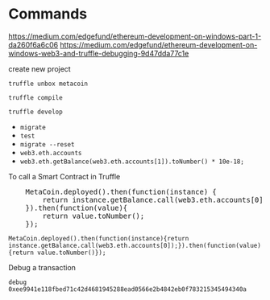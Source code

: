 Commands
============

https://medium.com/edgefund/ethereum-development-on-windows-part-1-da260f6a6c06
https://medium.com/edgefund/ethereum-development-on-windows-web3-and-truffle-debugging-9d47dda77c1e

create new project

`truffle unbox metacoin`

`truffle compile`

`truffle develop`
- `migrate`
- `test`
- `migrate --reset`
- `web3.eth.accounts`
- `web3.eth.getBalance(web3.eth.accounts[1]).toNumber() * 10e-18;`

To call a Smart Contract in Truffle

<pre>
    MetaCoin.deployed().then(function(instance) {
        return instance.getBalance.call(web3.eth.accounts[0]);
    }).then(function(value){
        return value.toNumber();
    });
</pre>

`MetaCoin.deployed().then(function(instance){return instance.getBalance.call(web3.eth.accounts[0]);}).then(function(value){return value.toNumber()});`


Debug a transaction

`debug 0xee9941e118fbed71c42d4681945288ead0566e2b4842eb0f783215345494340a`